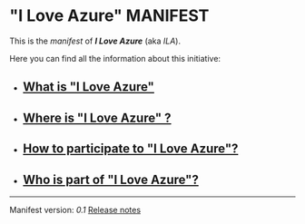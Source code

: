 # "I Love Azure" MANIFEST

This is the *manifest* of ***I Love Azure*** (aka *ILA*).

Here you can find all the information about this initiative:

- ## [What is "I Love Azure"](Main/WhatIs/WhatIs.md)

- ## [Where is "I Love Azure" ?](Main/WhereIs/WhereIs.md)

- ## [How to participate to "I Love Azure"?](Main/HowToPart/HowToPart.md)

- ## [Who is part of "I Love Azure"?](Main/WhoIsIn/WhoIsIn.md)

---
Manifest version: *0.1*
[Release notes](History.md)
